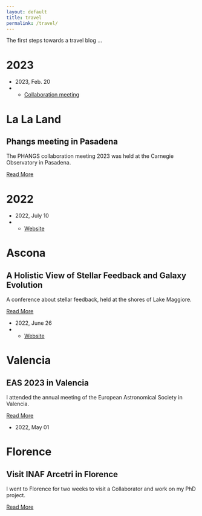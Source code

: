 ```yaml
---
layout: default
title: travel
permalink: /travel/
---
```


The first steps towards a travel blog ...

# 2023

<div class="blog-card alt">
<div class="meta">
    <div class="photo" style="background-image: url(/assets/img/la.jpg)"></div>
    <ul class="details">
    <li class="date">2023, Feb. 20</li>
    <li class="tags">
        <ul>
        <li><a href="#">Collaboration meeting</a></li>
        </ul>
    </li>
    </ul>
</div>
<div class="description">
    <h1>La La Land</h1>
    <h2>Phangs meeting in Pasadena</h2>
    <p>The PHANGS collaboration meeting 2023 was held at the Carnegie Observatory in Pasadena.</p>
    <p class="read-more">
    <a href="/travel/la">Read More</a>
    </p>
</div>
</div>


# 2022

<div class="blog-card">
<div class="meta">
    <div class="photo" style="background-image: url(/assets/img/ascona.jpg)"></div>
    <ul class="details">
    <li class="date">2022, July 10</li>
    <li class="tags">
        <ul>
        <li><a href="http://astro.dur.ac.uk/ascona/">Website</a></li>
        </ul>
    </li>
    </ul>
</div>
<div class="description">
    <h1>Ascona</h1>
    <h2>A Holistic View of Stellar Feedback and Galaxy Evolution</h2>
    <p>A conference about stellar feedback, held at the shores of Lake Maggiore.</p>
    <p class="read-more">
    <a href="/travel/ascona">Read More</a>
    </p>
</div>
</div>

<div class="blog-card alt">
<div class="meta">
    <div class="photo" style="background-image: url(/assets/img/valencia.jpg)"></div>
    <ul class="details">
    <li class="date">2022, June 26</li>
    <li class="tags">
        <ul>
        <li><a href="https://eas.unige.ch/EAS2022/">Website</a></li>
        </ul>
    </li>
    </ul>
</div>
<div class="description">
    <h1>Valencia</h1>
    <h2>EAS 2023 in Valencia</h2>
    <p>I attended the annual meeting of the European Astronomical Society in Valencia.</p>
    <p class="read-more">
    <a href="/travel/valencia">Read More</a>
    </p>
</div>
</div>

<div class="blog-card">
<div class="meta">
    <div class="photo" style="background-image: url(/assets/img/florence.jpg)"></div>
    <ul class="details">
    <li class="date">2022, May 01</li>
    </ul>
</div>
<div class="description">
    <h1>Florence</h1>
    <h2>Visit INAF Arcetri in Florence</h2>
    <p>I went to Florence for two weeks to visit a Collaborator and work on my PhD project.</p>
    <p class="read-more">
    <a href="/travel/florence">Read More</a>
    </p>
</div>
</div>



